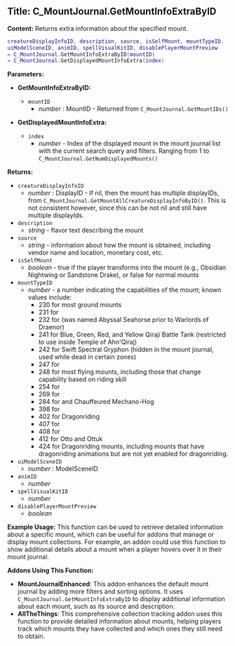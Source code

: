 ## Title: C_MountJournal.GetMountInfoExtraByID

**Content:**
Returns extra information about the specified mount.
```lua
creatureDisplayInfoID, description, source, isSelfMount, mountTypeID,
uiModelSceneID, animID, spellVisualKitID, disablePlayerMountPreview
= C_MountJournal.GetMountInfoExtraByID(mountID)
= C_MountJournal.GetDisplayedMountInfoExtra(index)
```

**Parameters:**
- **GetMountInfoExtraByID:**
  - `mountID`
    - *number* : MountID - Returned from `C_MountJournal.GetMountIDs()`

- **GetDisplayedMountInfoExtra:**
  - `index`
    - *number* - Index of the displayed mount in the mount journal list with the current search query and filters. Ranging from 1 to `C_MountJournal.GetNumDisplayedMounts()`

**Returns:**
- `creatureDisplayInfoID`
  - *number* : DisplayID - If nil, then the mount has multiple displayIDs, from `C_MountJournal.GetMountAllCreatureDisplayInfoByID()`. This is not consistent however, since this can be not nil and still have multiple displayIds.
- `description`
  - *string* - flavor text describing the mount
- `source`
  - *string* - information about how the mount is obtained, including vendor name and location, monetary cost, etc.
- `isSelfMount`
  - *boolean* - true if the player transforms into the mount (e.g., Obsidian Nightwing or Sandstone Drake), or false for normal mounts
- `mountTypeID`
  - *number* - a number indicating the capabilities of the mount; known values include:
    - 230 for most ground mounts
    - 231 for 
    - 232 for (was named Abyssal Seahorse prior to Warlords of Draenor)
    - 241 for Blue, Green, Red, and Yellow Qiraji Battle Tank (restricted to use inside Temple of Ahn'Qiraj)
    - 242 for Swift Spectral Gryphon (hidden in the mount journal, used while dead in certain zones)
    - 247 for 
    - 248 for most flying mounts, including those that change capability based on riding skill
    - 254 for 
    - 269 for 
    - 284 for and Chauffeured Mechano-Hog
    - 398 for 
    - 402 for Dragonriding
    - 407 for 
    - 408 for 
    - 412 for Otto and Ottuk
    - 424 for Dragonriding mounts, including mounts that have dragonriding animations but are not yet enabled for dragonriding.
- `uiModelSceneID`
  - *number* : ModelSceneID
- `animID`
  - *number*
- `spellVisualKitID`
  - *number*
- `disablePlayerMountPreview`
  - *boolean*

**Example Usage:**
This function can be used to retrieve detailed information about a specific mount, which can be useful for addons that manage or display mount collections. For example, an addon could use this function to show additional details about a mount when a player hovers over it in their mount journal.

**Addons Using This Function:**
- **MountJournalEnhanced**: This addon enhances the default mount journal by adding more filters and sorting options. It uses `C_MountJournal.GetMountInfoExtraByID` to display additional information about each mount, such as its source and description.
- **AllTheThings**: This comprehensive collection tracking addon uses this function to provide detailed information about mounts, helping players track which mounts they have collected and which ones they still need to obtain.